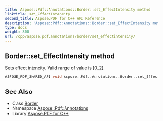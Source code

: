 ```yaml
---
title: Aspose::Pdf::Annotations::Border::set_EffectIntensity method
linktitle: set_EffectIntensity
second_title: Aspose.PDF for C++ API Reference
description: 'Aspose::Pdf::Annotations::Border::set_EffectIntensity method. Sets effect intencity. Valid range of value is [0..2] in C++.'
type: docs
weight: 800
url: /cpp/aspose.pdf.annotations/border/set_effectintensity/
---
```

## Border::set_EffectIntensity method


Sets effect intencity. Valid range of value is [0..2].

```cpp
ASPOSE_PDF_SHARED_API void Aspose::Pdf::Annotations::Border::set_EffectIntensity(int32_t value)
```

## See Also

* Class [Border](../)
* Namespace [Aspose::Pdf::Annotations](../../)
* Library [Aspose.PDF for C++](../../../)
